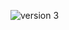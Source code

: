 ![version 3](https://user-images.githubusercontent.com/86893073/147606790-159b71bb-3440-4919-9db9-fc4b5c3b92b5.png)
